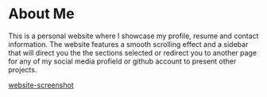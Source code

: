 # About Me
This is a personal website where I showcase my profile, resume and contact information. The website features a smooth scrolling effect and a sidebar that will direct you the the sections selected or redirect you to another page for any of my social media profield or github account to present other projects.

[website-screenshot](./Images/Website.png)
